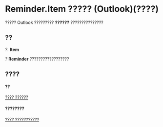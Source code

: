 
# Reminder.Item ????? (Outlook)(????)

????? Outlook ????????? **??????** ???????????????


## ??

 _?_. **Item**

 _?_ **Reminder** ??????????????????


## ????


#### ??


[???? ??????](b7364e48-51bc-b360-2154-e85e7779ece4.md)
#### ????????


[???? ???????????](http://msdn.microsoft.com/library/2dc26aef-9636-4761-4d79-4571bb7c9726%28Office.15%29.aspx)